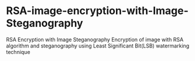 # RSA-image-encryption-with-Image-Steganography
RSA Encryption with Image Steganography
Encryption of image with RSA algorithm and steganography using Least Significant Bit(LSB) watermarking technique
